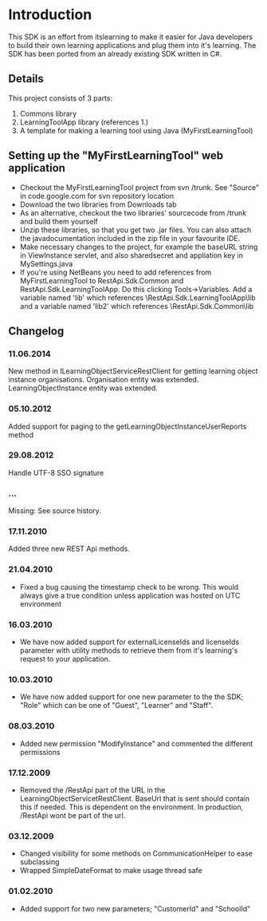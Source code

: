 # Introduction #
This SDK is an effort from itslearning to make it easier for Java developers to build their own learning applications and plug them into it's learning. The SDK has been ported from an already existing SDK written in C#.

## Details ##
This project consists of 3 parts:
  1. Commons library
  1. LearningToolApp library (references 1.)
  1. A template for making a learning tool using Java (MyFirstLearningTool)

## Setting up the "MyFirstLearningTool" web application ##


  * Checkout the MyFirstLearningTool project from svn /trunk. See "Source" in code.google.com for svn repository location
  * Download the two libraries from Downloads tab
  * As an alternative, checkout the two libraries' sourcecode from /trunk and build them yourself
  * Unzip these libraries, so that you get two .jar files. You can also attach the javadocumentation included in the zip file in your favourite IDE.
  * Make necessary changes to the project, for example the baseURL string in ViewInstance servlet, and also sharedsecret and appliation key in MySettings.java
  * If you're using NetBeans you need to add references from MyFirstLearningTool to RestApi.Sdk.Common and RestApi.Sdk.LearningToolApp. Do this clicking Tools->Variables. Add a variable named 'lib' which references \RestApi.Sdk.LearningToolApp\lib and a variable named 'lib2' which references \RestApi.Sdk.Common\lib

## Changelog ##
### 11.06.2014 ###
New method in ILearningObjectServiceRestClient for getting learning object instance organisations.
Organisation entity was extended.
LearningObjectInstance entity was extended.
### 05.10.2012 ###
Added support for paging to the getLearningObjectInstanceUserReports method
### 29.08.2012 ###
Handle UTF-8 SSO signature
### ... ###
Missing: See source history.
### 17.11.2010 ###
Added three new REST Api methods.
### 21.04.2010 ###
  * Fixed a bug causing the timestamp check to be wrong. This would always give a true condition unless application was hosted on UTC environment
### 16.03.2010 ###
  * We have now added support for externalLicenseIds and licenseIds parameter with utility methods to retrieve them from it's learning's request to your application.
### 10.03.2010 ###
  * We have now added support for one new parameter to the the SDK; "Role" which can be one of "Guest", "Learner" and "Staff".
### 08.03.2010 ###
  * Added new permission "ModifyInstance" and commented the different permissions
### 17.12.2009 ###
  * Removed the /RestApi part of the URL in the LearningObjectServicetRestClient. BaseUrl that is sent should contain this if needed. This is dependent on the environment. In production, /RestApi wont be part of the url.
### 03.12.2009 ###
  * Changed visibility for some methods on CommunicationHelper to ease subclassing
  * Wrapped SimpleDateFormat to make usage thread safe
### 01.02.2010 ###
  * Added support for two new parameters; "CustomerId" and "SchoolId"